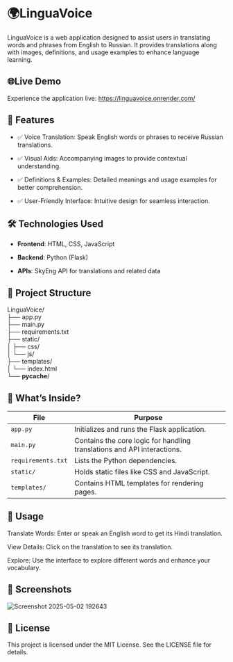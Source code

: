 # **🌍LinguaVoice**
LinguaVoice is a web application designed to assist users in translating words and phrases from English to Russian. It provides translations along with images, definitions, and usage examples to enhance language learning.

## **🌐Live Demo**
Experience the application live: https://linguavoice.onrender.com/

## **🚀 Features**
- ✅ Voice Translation: Speak English words or phrases to receive Russian translations.

- ✅ Visual Aids: Accompanying images to provide contextual understanding.

- ✅ Definitions & Examples: Detailed meanings and usage examples for better comprehension.

- ✅ User-Friendly Interface: Intuitive design for seamless interaction.

## **🛠️ Technologies Used**
- **Frontend**: HTML, CSS, JavaScript

- **Backend**: Python (Flask)

- **APIs**: SkyEng API for translations and related data

## **📂 Project Structure**

LinguaVoice/<br>
├── app.py<br>
├── main.py<br>
├── requirements.txt<br>
├── static/<br>
│   ├── css/<br>
│   └── js/<br>
├── templates/<br>
│   └── index.html<br>
└── __pycache__/<br>

## 💼 **What’s Inside?**

| File                    | Purpose                                                                  |
|-------------------------|--------------------------------------------------------------------------|
| `app.py`                | Initializes and runs the Flask application.                              |
| `main.py`               | Contains the core logic for handling translations and API interactions.  |
| `requirements.txt`      | Lists the Python dependencies.                                           |
| `static/`               | Holds static files like CSS and JavaScript.                              |
| `templates/`            | Contains HTML templates for rendering pages.                             |

## **🧪 Usage**
Translate Words: Enter or speak an English word to get its Hindi translation.

View Details: Click on the translation to see its translation.

Explore: Use the interface to explore different words and enhance your vocabulary.

## **📸 Screenshots**
![Screenshot 2025-05-02 192643](https://github.com/user-attachments/assets/0c96ef91-b302-4761-8f1c-a4075c78d1ed)


## **📜 License**
This project is licensed under the MIT License. See the LICENSE file for details.
